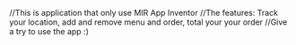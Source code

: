 //This is application that only use MIR App Inventor
//The features: Track your location, add and remove menu and order, total your your order 
//Give a try to use the app :)
